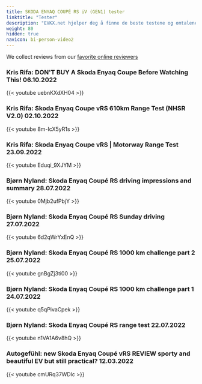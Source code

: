 ```yaml
---
title: SKODA ENYAQ COUPÉ RS iV (GEN1) tester
linktitle: "Tester"
description: "EVKX.net hjelper deg å finne de beste testene og omtalene av denne modellen. "
weight: 80
hidden: true
navicon: bi-person-video2
---
```

We collect reviews from our [favorite online reviewers](/guides/evreviewers/)

### Kris Rifa: DON'T BUY A Skoda Enyaq Coupe Before Watching This! 06.10.2022

{{< youtube uebnKXdXH04 >}}

### Kris Rifa: Skoda Enyaq Coupe vRS 610km Range Test (NHSR V2.0) 02.10.2022

{{< youtube 8m-IcX5yR1s >}}

### Kris Rifa: Skoda Enyaq Coupe vRS | Motorway Range Test 23.09.2022

{{< youtube Eduqi_9XJYM >}}

### Bjørn Nyland: Skoda Enyaq Coupé RS driving impressions and summary 28.07.2022

{{< youtube 0Mjb2ufPbjY >}}

### Bjørn Nyland: Skoda Enyaq Coupé RS Sunday driving 27.07.2022

{{< youtube 6d2qWrYxEnQ >}}

### Bjørn Nyland: Skoda Enyaq Coupé RS 1000 km challenge part 2 25.07.2022

{{< youtube gnBgZj3ti00 >}}

### Bjørn Nyland: Skoda Enyaq Coupé RS 1000 km challenge part 1 24.07.2022

{{< youtube q5qPivaCpek >}}

### Bjørn Nyland: Skoda Enyaq Coupé RS range test 22.07.2022

{{< youtube n1VA1A6v8hQ >}}

### Autogefühl: new Skoda Enyaq Coupé vRS REVIEW sporty and beautiful EV but still practical? 12.03.2022

{{< youtube cmURq37WDlc >}}

